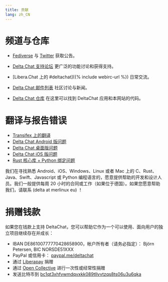 ```yaml
---
title: 贡献
lang: zh_CN
---
```


# 频道与仓库

- [Fediverse](https://chaos.social/web/@delta) 与  [Twitter](https://twitter.com/delta_chat) 获取公告。

- [Delta Chat 支持论坛](https://support.delta.chat) 更广泛的功能讨论和获得支持。

- [Libera.Chat 上的 #deltachat]({% include webirc-url %}) 日常交流。

- [Delta Chat 邮件列表](https://lists.codespeak.net/postorius/lists/delta.codespeak.net/) 社区讨论与新闻。

- [Delta Chat 仓库](https://github.com/deltachat/) 在这里可以找到 DeltaChat 应用和本网站的代码。

# 翻译与报告错误

- [Transifex 上的翻译](https://www.transifex.com/delta-chat/public/)
- [Delta Chat Android 版问题](https://github.com/deltachat/deltachat-android/issues)
- [Delta Chat 桌面版问题](https://github.com/deltachat/deltachat-desktop/issues)
- [Delta Chat iOS 版问题](https://github.com/deltachat/deltachat-ios/issues)
- [Rust 核心库 + Python 绑定问题](https://github.com/deltachat/deltachat-core-rust/issues)

我们在寻找熟悉 Android、iOS、Windows、Linux 或者 Mac 上的 C、Rust、Java、Swift、Javascript 或 Python 编程语言的，愿意提供帮助的开发和设计人员。我们一般提供每周 20 小时的合同或工作（如果位于德国）。如果您愿意帮助我们，请联系 (delta at merlinux eu) ！ 


# 捐赠钱款

如果您在钱款上支持 DeltaChat，您可以帮助它作为一个可以使用、面向用户的独立项目继续存在并成长： 

- IBAN DE86100777770428658900，帐户所有者（请务必指定）： Björn Petersen, BIC NORSDE51XXX
- PayPal 或信用卡： [paypal.me/deltachat](https://paypal.me/deltachat/20)
- 通过 [Liberapay](https://liberapay.com/delta.chat/) 捐赠
- 通过 [Open Collective](https://opencollective.com/delta-chat/donate) 进行一次性或经常性捐赠
- 发送比特币到 [bc1qt3xhfvwmdqvxkk089tllvvtzqs8ts06u3u6qka](bitcoin:bc1qt3xhfvwmdqvxkk089tllvvtzqs8ts06u3u6qka)
